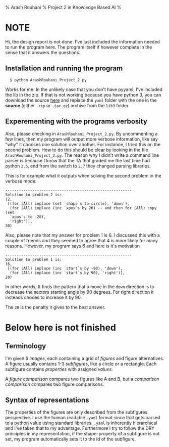 % Arash Rouhani
% Project 2 in Knowledge Based AI
%

# NOTE

Hi, the design report is not done. I've just included the information needed to run
the program here. The program itself if however complete in the sense that it
answers the questions.

## Installation and running the program

      $ python ArashRouhani_Project_2.py

Works for me. In the unlikely case that you don't have pyyaml, I've
included the lib in the zip. If that is not working because you have
python 3, you can download the source [here] and replace the `yaml`
folder with the one in the **source** (either `.zip` or `.tar.gz`)
archive from the `lib3` folder.

## Experementing with the programs verbosity

Also, please checking in `ArashRouhani_Project_2.py`. By uncommenting a
few lines, then my program will output more verbose information, like say "why"
it chooses one solution over another. For instance, I tried this on the second
problem. How to do this should be clear by looking in the file
`ArashRouhani_Project_2.py`. The reason why I didn't write a command line
parser is because I know that the TA that graded me the last time had python
`2.6`, and from the switch to `2.7` they changed parsing libraries.

This is for example what it outputs when solving the second problem in the
verbose mode:

    --------------------------------------------------------
    Solution to problem 2 is:
    (2,
     [(for (All) inplace (set `shape`s to circle), 'down'),
      (for (All) inplace (inc `xpos`s by 20) -- and then for (All) copy (set
      `xpos`s to -20),
      'right')],
    30)

Also, please note that my answer for problem 1 is 6. I discussed this with a
couple of friends and they seemed to agree that 4 is more likely for many
reasons. However, my program says 6 and here is it's motivation

    --------------------------------------------------------
    Solution to problem 1 is:
    (6,
     [(for (All) inplace (inc `start`s by -90), 'down'),
      (for (All) inplace (inc `start`s by 90), 'right')],
    20)

In other words, It finds the pattern that a move in the `down` direction is to
decrease the sectors starting angle by 90 degrees. For right direction it
insteads chooes to increase it by 90.

The `20` is the penalty it gives to the best answer.


# Below here is not finished

## Terminology

I'm given 6 *images*, each containing a grid of *figures* and figure
alternatives. A figure usually contains 1-3 *subfigures*, like a circle or a
rectangle. Each subfigure contains *properties* with assigned *values*.

A *figure comparison* compares two figures like A and B, but a
*comparison comparison* compares two figure comparisons.

## Syntax of representations

The properties of the figures are only described from the subfigures
perspective. I use the human readable `.yaml` format since that gets parsed to
a python value using standard libraries. `.yaml` is inherently hierarchical and
I've taken that to my advantage. Furthermore I try to follow the DRY principles
in my representation, if the shape-property of a subfigure is not set, my
program automatically sets it to the id of the subfigure.

[here]: http://pypi.python.org/pypi/PyYAML

